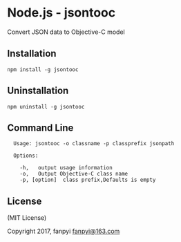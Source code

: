 Node.js - jsontooc
================

Convert JSON data to Objective-C model

Installation
------------

    npm install -g jsontooc

Uninstallation
------------
    npm uninstall -g jsontooc

Command Line
------------

      Usage: jsontooc -o classname -p classprefix jsonpath
        
      Options:

        -h,   output usage information
        -o,   Output Objective-C class name
        -p, [option]  class prefix,Defaults is empty



License
-------

(MIT License)

Copyright 2017, fanpyi <fanpyi@163.com>


